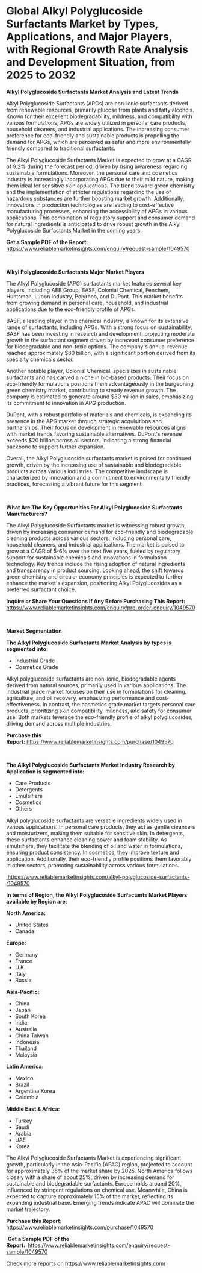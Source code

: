 <p><h1>Global Alkyl Polyglucoside Surfactants Market by Types, Applications, and Major Players, with Regional Growth Rate Analysis and Development Situation, from 2025 to 2032</h1></p><p><strong>Alkyl Polyglucoside Surfactants Market Analysis and Latest Trends</strong></p>
<p><p>Alkyl Polyglucoside Surfactants (APGs) are non-ionic surfactants derived from renewable resources, primarily glucose from plants and fatty alcohols. Known for their excellent biodegradability, mildness, and compatibility with various formulations, APGs are widely utilized in personal care products, household cleaners, and industrial applications. The increasing consumer preference for eco-friendly and sustainable products is propelling the demand for APGs, which are perceived as safer and more environmentally friendly compared to traditional surfactants.</p><p>The Alkyl Polyglucoside Surfactants Market is expected to grow at a CAGR of 9.2% during the forecast period, driven by rising awareness regarding sustainable formulations. Moreover, the personal care and cosmetics industry is increasingly incorporating APGs due to their mild nature, making them ideal for sensitive skin applications. The trend toward green chemistry and the implementation of stricter regulations regarding the use of hazardous substances are further boosting market growth. Additionally, innovations in production technologies are leading to cost-effective manufacturing processes, enhancing the accessibility of APGs in various applications. This combination of regulatory support and consumer demand for natural ingredients is anticipated to drive robust growth in the Alkyl Polyglucoside Surfactants Market in the coming years.</p></p>
<p><strong>Get a Sample PDF of the Report:&nbsp;</strong> <a href="https://www.reliablemarketinsights.com/enquiry/request-sample/1049570?utm_campaign=3011&utm_medium=2&utm_source=Github&utm_content=ia&utm_term=31032025&utm_id=alkyl-polyglucoside-surfactants">https://www.reliablemarketinsights.com/enquiry/request-sample/1049570</a></p>
<p>&nbsp;</p>
<p><strong>Alkyl Polyglucoside Surfactants Major Market Players</strong></p>
<p><p>The Alkyl Polyglucoside (APG) surfactants market features several key players, including AEB Group, BASF, Colonial Chemical, Fenchem, Huntsman, Lubon Industry, Polyrheo, and DuPont. This market benefits from growing demand in personal care, household, and industrial applications due to the eco-friendly profile of APGs.</p><p>BASF, a leading player in the chemical industry, is known for its extensive range of surfactants, including APGs. With a strong focus on sustainability, BASF has been investing in research and development, projecting moderate growth in the surfactant segment driven by increased consumer preference for biodegradable and non-toxic options. The company's annual revenue reached approximately $80 billion, with a significant portion derived from its specialty chemicals sector.</p><p>Another notable player, Colonial Chemical, specializes in sustainable surfactants and has carved a niche in bio-based products. Their focus on eco-friendly formulations positions them advantageously in the burgeoning green chemistry market, contributing to steady revenue growth. The company is estimated to generate around $30 million in sales, emphasizing its commitment to innovation in APG production.</p><p>DuPont, with a robust portfolio of materials and chemicals, is expanding its presence in the APG market through strategic acquisitions and partnerships. Their focus on development in renewable resources aligns with market trends favoring sustainable alternatives. DuPont's revenue exceeds $20 billion across all sectors, indicating a strong financial backbone to support further expansion.</p><p>Overall, the Alkyl Polyglucoside surfactants market is poised for continued growth, driven by the increasing use of sustainable and biodegradable products across various industries. The competitive landscape is characterized by innovation and a commitment to environmentally friendly practices, forecasting a vibrant future for this segment.</p></p>
<p>&nbsp;</p>
<p><strong>What Are The Key Opportunities For Alkyl Polyglucoside Surfactants Manufacturers?</strong></p>
<p><p>The Alkyl Polyglucoside Surfactants market is witnessing robust growth, driven by increasing consumer demand for eco-friendly and biodegradable cleaning products across various sectors, including personal care, household cleaners, and industrial applications. The market is poised to grow at a CAGR of 5-6% over the next five years, fueled by regulatory support for sustainable chemicals and innovations in formulation technology. Key trends include the rising adoption of natural ingredients and transparency in product sourcing. Looking ahead, the shift towards green chemistry and circular economy principles is expected to further enhance the market's expansion, positioning Alkyl Polyglucosides as a preferred surfactant choice.</p></p>
<p><strong>Inquire or Share Your Questions If Any Before Purchasing This Report:</strong> <a href="https://www.reliablemarketinsights.com/enquiry/pre-order-enquiry/1049570?utm_campaign=3011&utm_medium=2&utm_source=Github&utm_content=ia&utm_term=31032025&utm_id=alkyl-polyglucoside-surfactants">https://www.reliablemarketinsights.com/enquiry/pre-order-enquiry/1049570</a></p>
<p>&nbsp;</p>
<p><strong>Market Segmentation</strong></p>
<p><strong>The Alkyl Polyglucoside Surfactants Market Analysis by types is segmented into:</strong></p>
<p><ul><li>Industrial Grade</li><li>Cosmetics Grade</li></ul></p>
<p><p>Alkyl polyglucoside surfactants are non-ionic, biodegradable agents derived from natural sources, primarily used in various applications. The industrial grade market focuses on their use in formulations for cleaning, agriculture, and oil recovery, emphasizing performance and cost-effectiveness. In contrast, the cosmetics grade market targets personal care products, prioritizing skin compatibility, mildness, and safety for consumer use. Both markets leverage the eco-friendly profile of alkyl polyglucosides, driving demand across multiple industries.</p></p>
<p><strong>Purchase this Report:&nbsp;</strong><a href="https://www.reliablemarketinsights.com/purchase/1049570?utm_campaign=3011&utm_medium=2&utm_source=Github&utm_content=ia&utm_term=31032025&utm_id=alkyl-polyglucoside-surfactants">https://www.reliablemarketinsights.com/purchase/1049570</a></p>
<p>&nbsp;</p>
<p><strong>The Alkyl Polyglucoside Surfactants Market Industry Research by Application is segmented into:</strong></p>
<p><ul><li>Care Products</li><li>Detergents</li><li>Emulsifiers</li><li>Cosmetics</li><li>Others</li></ul></p>
<p><p>Alkyl polyglucoside surfactants are versatile ingredients widely used in various applications. In personal care products, they act as gentle cleansers and moisturizers, making them suitable for sensitive skin. In detergents, these surfactants enhance cleaning power and foam stability. As emulsifiers, they facilitate the blending of oil and water in formulations, ensuring product consistency. In cosmetics, they improve texture and application. Additionally, their eco-friendly profile positions them favorably in other sectors, promoting sustainability across various formulations.</p></p>
<p><a href="https://www.reliablemarketinsights.com/alkyl-polyglucoside-surfactants-r1049570?utm_campaign=3011&utm_medium=2&utm_source=Github&utm_content=ia&utm_term=31032025&utm_id=alkyl-polyglucoside-surfactants">&nbsp;https://www.reliablemarketinsights.com/alkyl-polyglucoside-surfactants-r1049570</a></p>
<p><strong>In terms of Region, the Alkyl Polyglucoside Surfactants Market Players available by Region are:</strong></p>
<p>
    <p> <strong> North America: </strong>
        <ul>
            <li>United States</li>
            <li>Canada</li>
        </ul>
        </p> 
    <p> <strong> Europe: </strong>
        <ul>
            <li>Germany</li>
            <li>France</li>
            <li>U.K.</li>
            <li>Italy</li>
            <li>Russia</li>
        </ul>
        </p> 
    <p> <strong> Asia-Pacific: </strong>
        <ul>
            <li>China</li>
            <li>Japan</li>
            <li>South Korea</li>
            <li>India</li>
            <li>Australia</li>
            <li>China Taiwan</li>
            <li>Indonesia</li>
            <li>Thailand</li>
            <li>Malaysia</li>
        </ul>
        </p> 
    <p> <strong> Latin America: </strong>
        <ul>
            <li>Mexico</li>
            <li>Brazil</li>
            <li>Argentina Korea</li>
            <li>Colombia</li>
        </ul>
        </p> 
    <p> <strong> Middle East & Africa: </strong>
        <ul>
            <li>Turkey</li>
            <li>Saudi</li>
            <li>Arabia</li>
            <li>UAE</li>
            <li>Korea</li>
        </ul>
    </p>
    </p>
<p><p>The Alkyl Polyglucoside Surfactants Market is experiencing significant growth, particularly in the Asia-Pacific (APAC) region, projected to account for approximately 35% of the market share by 2025. North America follows closely with a share of about 25%, driven by increasing demand for sustainable and biodegradable surfactants. Europe holds around 20%, influenced by stringent regulations on chemical use. Meanwhile, China is expected to capture approximately 15% of the market, reflecting its expanding industrial base. Emerging trends indicate APAC will dominate the market trajectory.</p></p>
<p><strong>Purchase this Report: </strong><a href="https://www.reliablemarketinsights.com/purchase/1049570?utm_campaign=3011&utm_medium=2&utm_source=Github&utm_content=ia&utm_term=31032025&utm_id=alkyl-polyglucoside-surfactants">https://www.reliablemarketinsights.com/purchase/1049570</a></p>
<p>&nbsp;<strong>Get a Sample PDF of the Report:&nbsp;&nbsp;</strong><a href="https://www.reliablemarketinsights.com/enquiry/request-sample/1049570?utm_campaign=3011&utm_medium=2&utm_source=Github&utm_content=ia&utm_term=31032025&utm_id=alkyl-polyglucoside-surfactants">https://www.reliablemarketinsights.com/enquiry/request-sample/1049570</a></p>
<p><strong></strong></p>
<p>Check more reports on <a href="https://www.reliablemarketinsights.com/?utm_campaign=3011&utm_medium=2&utm_source=Github&utm_content=ia&utm_term=31032025&utm_id=alkyl-polyglucoside-surfactants">https://www.reliablemarketinsights.com/</a></p>